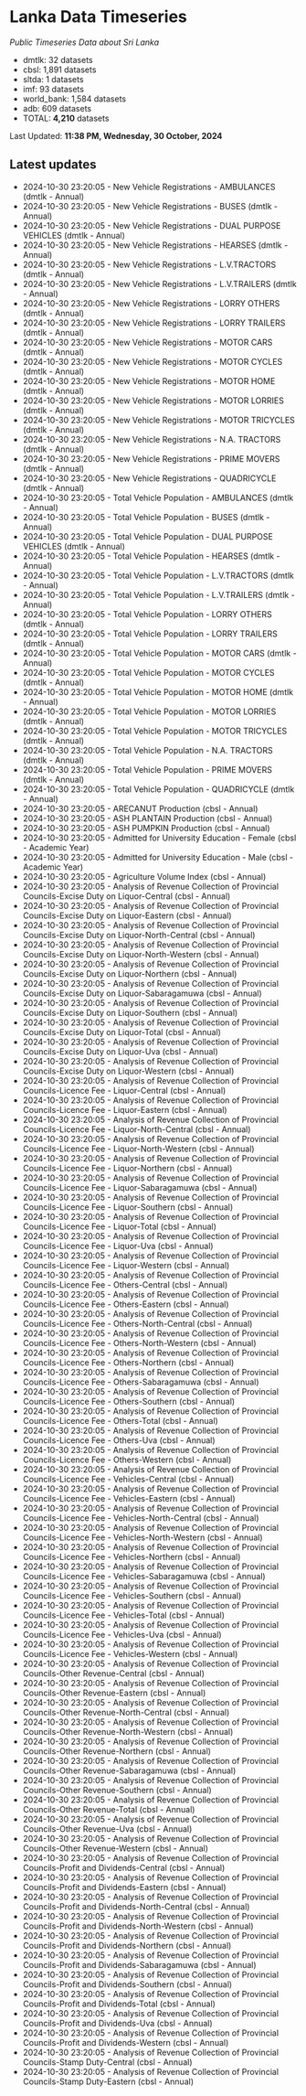 # Lanka Data Timeseries
*Public Timeseries Data about Sri Lanka*

* dmtlk: 32 datasets
* cbsl: 1,891 datasets
* sltda: 1 datasets
* imf: 93 datasets
* world_bank: 1,584 datasets
* adb: 609 datasets
* TOTAL: **4,210** datasets

Last Updated: **11:38 PM, Wednesday, 30 October, 2024**

## Latest updates

* 2024-10-30 23:20:05 - New Vehicle Registrations - AMBULANCES (dmtlk - Annual)
* 2024-10-30 23:20:05 - New Vehicle Registrations - BUSES (dmtlk - Annual)
* 2024-10-30 23:20:05 - New Vehicle Registrations - DUAL PURPOSE VEHICLES (dmtlk - Annual)
* 2024-10-30 23:20:05 - New Vehicle Registrations - HEARSES (dmtlk - Annual)
* 2024-10-30 23:20:05 - New Vehicle Registrations - L.V.TRACTORS (dmtlk - Annual)
* 2024-10-30 23:20:05 - New Vehicle Registrations - L.V.TRAILERS (dmtlk - Annual)
* 2024-10-30 23:20:05 - New Vehicle Registrations - LORRY OTHERS (dmtlk - Annual)
* 2024-10-30 23:20:05 - New Vehicle Registrations - LORRY TRAILERS (dmtlk - Annual)
* 2024-10-30 23:20:05 - New Vehicle Registrations - MOTOR CARS (dmtlk - Annual)
* 2024-10-30 23:20:05 - New Vehicle Registrations - MOTOR CYCLES (dmtlk - Annual)
* 2024-10-30 23:20:05 - New Vehicle Registrations - MOTOR HOME (dmtlk - Annual)
* 2024-10-30 23:20:05 - New Vehicle Registrations - MOTOR LORRIES (dmtlk - Annual)
* 2024-10-30 23:20:05 - New Vehicle Registrations - MOTOR TRICYCLES (dmtlk - Annual)
* 2024-10-30 23:20:05 - New Vehicle Registrations - N.A. TRACTORS (dmtlk - Annual)
* 2024-10-30 23:20:05 - New Vehicle Registrations - PRIME MOVERS (dmtlk - Annual)
* 2024-10-30 23:20:05 - New Vehicle Registrations - QUADRICYCLE (dmtlk - Annual)
* 2024-10-30 23:20:05 - Total Vehicle Population - AMBULANCES (dmtlk - Annual)
* 2024-10-30 23:20:05 - Total Vehicle Population - BUSES (dmtlk - Annual)
* 2024-10-30 23:20:05 - Total Vehicle Population - DUAL PURPOSE VEHICLES (dmtlk - Annual)
* 2024-10-30 23:20:05 - Total Vehicle Population - HEARSES (dmtlk - Annual)
* 2024-10-30 23:20:05 - Total Vehicle Population - L.V.TRACTORS (dmtlk - Annual)
* 2024-10-30 23:20:05 - Total Vehicle Population - L.V.TRAILERS (dmtlk - Annual)
* 2024-10-30 23:20:05 - Total Vehicle Population - LORRY OTHERS (dmtlk - Annual)
* 2024-10-30 23:20:05 - Total Vehicle Population - LORRY TRAILERS (dmtlk - Annual)
* 2024-10-30 23:20:05 - Total Vehicle Population - MOTOR CARS (dmtlk - Annual)
* 2024-10-30 23:20:05 - Total Vehicle Population - MOTOR CYCLES (dmtlk - Annual)
* 2024-10-30 23:20:05 - Total Vehicle Population - MOTOR HOME (dmtlk - Annual)
* 2024-10-30 23:20:05 - Total Vehicle Population - MOTOR LORRIES (dmtlk - Annual)
* 2024-10-30 23:20:05 - Total Vehicle Population - MOTOR TRICYCLES (dmtlk - Annual)
* 2024-10-30 23:20:05 - Total Vehicle Population - N.A. TRACTORS (dmtlk - Annual)
* 2024-10-30 23:20:05 - Total Vehicle Population - PRIME MOVERS (dmtlk - Annual)
* 2024-10-30 23:20:05 - Total Vehicle Population - QUADRICYCLE (dmtlk - Annual)
* 2024-10-30 23:20:05 - ARECANUT Production (cbsl - Annual)
* 2024-10-30 23:20:05 - ASH PLANTAIN Production (cbsl - Annual)
* 2024-10-30 23:20:05 - ASH PUMPKIN Production (cbsl - Annual)
* 2024-10-30 23:20:05 - Admitted for University Education - Female (cbsl - Academic Year)
* 2024-10-30 23:20:05 - Admitted for University Education - Male (cbsl - Academic Year)
* 2024-10-30 23:20:05 - Agriculture Volume Index (cbsl - Annual)
* 2024-10-30 23:20:05 - Analysis of Revenue Collection of Provincial Councils-Excise Duty on Liquor-Central (cbsl - Annual)
* 2024-10-30 23:20:05 - Analysis of Revenue Collection of Provincial Councils-Excise Duty on Liquor-Eastern (cbsl - Annual)
* 2024-10-30 23:20:05 - Analysis of Revenue Collection of Provincial Councils-Excise Duty on Liquor-North-Central (cbsl - Annual)
* 2024-10-30 23:20:05 - Analysis of Revenue Collection of Provincial Councils-Excise Duty on Liquor-North-Western (cbsl - Annual)
* 2024-10-30 23:20:05 - Analysis of Revenue Collection of Provincial Councils-Excise Duty on Liquor-Northern (cbsl - Annual)
* 2024-10-30 23:20:05 - Analysis of Revenue Collection of Provincial Councils-Excise Duty on Liquor-Sabaragamuwa (cbsl - Annual)
* 2024-10-30 23:20:05 - Analysis of Revenue Collection of Provincial Councils-Excise Duty on Liquor-Southern (cbsl - Annual)
* 2024-10-30 23:20:05 - Analysis of Revenue Collection of Provincial Councils-Excise Duty on Liquor-Total (cbsl - Annual)
* 2024-10-30 23:20:05 - Analysis of Revenue Collection of Provincial Councils-Excise Duty on Liquor-Uva (cbsl - Annual)
* 2024-10-30 23:20:05 - Analysis of Revenue Collection of Provincial Councils-Excise Duty on Liquor-Western (cbsl - Annual)
* 2024-10-30 23:20:05 - Analysis of Revenue Collection of Provincial Councils-Licence Fee - Liquor-Central (cbsl - Annual)
* 2024-10-30 23:20:05 - Analysis of Revenue Collection of Provincial Councils-Licence Fee - Liquor-Eastern (cbsl - Annual)
* 2024-10-30 23:20:05 - Analysis of Revenue Collection of Provincial Councils-Licence Fee - Liquor-North-Central (cbsl - Annual)
* 2024-10-30 23:20:05 - Analysis of Revenue Collection of Provincial Councils-Licence Fee - Liquor-North-Western (cbsl - Annual)
* 2024-10-30 23:20:05 - Analysis of Revenue Collection of Provincial Councils-Licence Fee - Liquor-Northern (cbsl - Annual)
* 2024-10-30 23:20:05 - Analysis of Revenue Collection of Provincial Councils-Licence Fee - Liquor-Sabaragamuwa (cbsl - Annual)
* 2024-10-30 23:20:05 - Analysis of Revenue Collection of Provincial Councils-Licence Fee - Liquor-Southern (cbsl - Annual)
* 2024-10-30 23:20:05 - Analysis of Revenue Collection of Provincial Councils-Licence Fee - Liquor-Total (cbsl - Annual)
* 2024-10-30 23:20:05 - Analysis of Revenue Collection of Provincial Councils-Licence Fee - Liquor-Uva (cbsl - Annual)
* 2024-10-30 23:20:05 - Analysis of Revenue Collection of Provincial Councils-Licence Fee - Liquor-Western (cbsl - Annual)
* 2024-10-30 23:20:05 - Analysis of Revenue Collection of Provincial Councils-Licence Fee - Others-Central (cbsl - Annual)
* 2024-10-30 23:20:05 - Analysis of Revenue Collection of Provincial Councils-Licence Fee - Others-Eastern (cbsl - Annual)
* 2024-10-30 23:20:05 - Analysis of Revenue Collection of Provincial Councils-Licence Fee - Others-North-Central (cbsl - Annual)
* 2024-10-30 23:20:05 - Analysis of Revenue Collection of Provincial Councils-Licence Fee - Others-North-Western (cbsl - Annual)
* 2024-10-30 23:20:05 - Analysis of Revenue Collection of Provincial Councils-Licence Fee - Others-Northern (cbsl - Annual)
* 2024-10-30 23:20:05 - Analysis of Revenue Collection of Provincial Councils-Licence Fee - Others-Sabaragamuwa (cbsl - Annual)
* 2024-10-30 23:20:05 - Analysis of Revenue Collection of Provincial Councils-Licence Fee - Others-Southern (cbsl - Annual)
* 2024-10-30 23:20:05 - Analysis of Revenue Collection of Provincial Councils-Licence Fee - Others-Total (cbsl - Annual)
* 2024-10-30 23:20:05 - Analysis of Revenue Collection of Provincial Councils-Licence Fee - Others-Uva (cbsl - Annual)
* 2024-10-30 23:20:05 - Analysis of Revenue Collection of Provincial Councils-Licence Fee - Others-Western (cbsl - Annual)
* 2024-10-30 23:20:05 - Analysis of Revenue Collection of Provincial Councils-Licence Fee - Vehicles-Central (cbsl - Annual)
* 2024-10-30 23:20:05 - Analysis of Revenue Collection of Provincial Councils-Licence Fee - Vehicles-Eastern (cbsl - Annual)
* 2024-10-30 23:20:05 - Analysis of Revenue Collection of Provincial Councils-Licence Fee - Vehicles-North-Central (cbsl - Annual)
* 2024-10-30 23:20:05 - Analysis of Revenue Collection of Provincial Councils-Licence Fee - Vehicles-North-Western (cbsl - Annual)
* 2024-10-30 23:20:05 - Analysis of Revenue Collection of Provincial Councils-Licence Fee - Vehicles-Northern (cbsl - Annual)
* 2024-10-30 23:20:05 - Analysis of Revenue Collection of Provincial Councils-Licence Fee - Vehicles-Sabaragamuwa (cbsl - Annual)
* 2024-10-30 23:20:05 - Analysis of Revenue Collection of Provincial Councils-Licence Fee - Vehicles-Southern (cbsl - Annual)
* 2024-10-30 23:20:05 - Analysis of Revenue Collection of Provincial Councils-Licence Fee - Vehicles-Total (cbsl - Annual)
* 2024-10-30 23:20:05 - Analysis of Revenue Collection of Provincial Councils-Licence Fee - Vehicles-Uva (cbsl - Annual)
* 2024-10-30 23:20:05 - Analysis of Revenue Collection of Provincial Councils-Licence Fee - Vehicles-Western (cbsl - Annual)
* 2024-10-30 23:20:05 - Analysis of Revenue Collection of Provincial Councils-Other Revenue-Central (cbsl - Annual)
* 2024-10-30 23:20:05 - Analysis of Revenue Collection of Provincial Councils-Other Revenue-Eastern (cbsl - Annual)
* 2024-10-30 23:20:05 - Analysis of Revenue Collection of Provincial Councils-Other Revenue-North-Central (cbsl - Annual)
* 2024-10-30 23:20:05 - Analysis of Revenue Collection of Provincial Councils-Other Revenue-North-Western (cbsl - Annual)
* 2024-10-30 23:20:05 - Analysis of Revenue Collection of Provincial Councils-Other Revenue-Northern (cbsl - Annual)
* 2024-10-30 23:20:05 - Analysis of Revenue Collection of Provincial Councils-Other Revenue-Sabaragamuwa (cbsl - Annual)
* 2024-10-30 23:20:05 - Analysis of Revenue Collection of Provincial Councils-Other Revenue-Southern (cbsl - Annual)
* 2024-10-30 23:20:05 - Analysis of Revenue Collection of Provincial Councils-Other Revenue-Total (cbsl - Annual)
* 2024-10-30 23:20:05 - Analysis of Revenue Collection of Provincial Councils-Other Revenue-Uva (cbsl - Annual)
* 2024-10-30 23:20:05 - Analysis of Revenue Collection of Provincial Councils-Other Revenue-Western (cbsl - Annual)
* 2024-10-30 23:20:05 - Analysis of Revenue Collection of Provincial Councils-Profit and Dividends-Central (cbsl - Annual)
* 2024-10-30 23:20:05 - Analysis of Revenue Collection of Provincial Councils-Profit and Dividends-Eastern (cbsl - Annual)
* 2024-10-30 23:20:05 - Analysis of Revenue Collection of Provincial Councils-Profit and Dividends-North-Central (cbsl - Annual)
* 2024-10-30 23:20:05 - Analysis of Revenue Collection of Provincial Councils-Profit and Dividends-North-Western (cbsl - Annual)
* 2024-10-30 23:20:05 - Analysis of Revenue Collection of Provincial Councils-Profit and Dividends-Northern (cbsl - Annual)
* 2024-10-30 23:20:05 - Analysis of Revenue Collection of Provincial Councils-Profit and Dividends-Sabaragamuwa (cbsl - Annual)
* 2024-10-30 23:20:05 - Analysis of Revenue Collection of Provincial Councils-Profit and Dividends-Southern (cbsl - Annual)
* 2024-10-30 23:20:05 - Analysis of Revenue Collection of Provincial Councils-Profit and Dividends-Total (cbsl - Annual)
* 2024-10-30 23:20:05 - Analysis of Revenue Collection of Provincial Councils-Profit and Dividends-Uva (cbsl - Annual)
* 2024-10-30 23:20:05 - Analysis of Revenue Collection of Provincial Councils-Profit and Dividends-Western (cbsl - Annual)
* 2024-10-30 23:20:05 - Analysis of Revenue Collection of Provincial Councils-Stamp Duty-Central (cbsl - Annual)
* 2024-10-30 23:20:05 - Analysis of Revenue Collection of Provincial Councils-Stamp Duty-Eastern (cbsl - Annual)